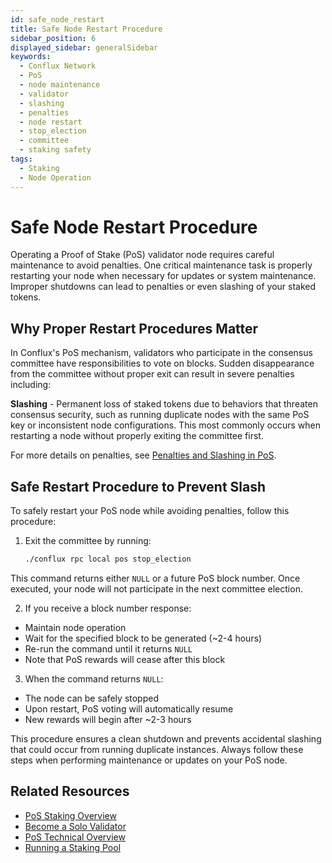 ```yaml
---
id: safe_node_restart
title: Safe Node Restart Procedure
sidebar_position: 6
displayed_sidebar: generalSidebar
keywords:
  - Conflux Network
  - PoS
  - node maintenance
  - validator
  - slashing
  - penalties
  - node restart
  - stop_election
  - committee
  - staking safety
tags:
  - Staking
  - Node Operation
---
```


# Safe Node Restart Procedure

Operating a Proof of Stake (PoS) validator node requires careful maintenance to avoid penalties. One critical maintenance task is properly restarting your node when necessary for updates or system maintenance. Improper shutdowns can lead to penalties or even slashing of your staked tokens.

## Why Proper Restart Procedures Matter

In Conflux's PoS mechanism, validators who participate in the consensus committee have responsibilities to vote on blocks. Sudden disappearance from the committee without proper exit can result in severe penalties including:

**Slashing** - Permanent loss of staked tokens due to behaviors that threaten consensus security, such as running duplicate nodes with the same PoS key or inconsistent node configurations. This most commonly occurs when restarting a node without properly exiting the committee first.

For more details on penalties, see [Penalties and Slashing in PoS](/docs/general/conflux-basics/consensus-mechanisms/proof-of-stake/penalties_and_slash).

## Safe Restart Procedure to Prevent Slash

To safely restart your PoS node while avoiding penalties, follow this procedure:

1. Exit the committee by running:
   ```bash
   ./conflux rpc local pos stop_election
   ```
  This command returns either `NULL` or a future PoS block number. Once executed, your node will not participate in the next committee election.

2. If you receive a block number response:
  - Maintain node operation
  - Wait for the specified block to be generated (~2-4 hours)
  - Re-run the command until it returns `NULL`
  - Note that PoS rewards will cease after this block

3. When the command returns `NULL`:
  - The node can be safely stopped
  - Upon restart, PoS voting will automatically resume
  - New rewards will begin after ~2-3 hours

This procedure ensures a clean shutdown and prevents accidental slashing that could occur from running duplicate instances. Always follow these steps when performing maintenance or updates on your PoS node.

## Related Resources

- [PoS Staking Overview](/docs/general/mine-stake/stake/staking-overview)
- [Become a Solo Validator](/docs/general/mine-stake/stake/become-a-solo-validator)
- [PoS Technical Overview](/docs/general/conflux-basics/consensus-mechanisms/proof-of-stake/pos_overview)
- [Running a Staking Pool](/docs/general/mine-stake/stake/running-staking-pool)
